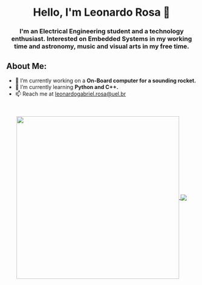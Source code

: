 
<h1 align="center">Hello, I'm Leonardo Rosa 👋</h1>
<h3 align="center">I'm an Electrical Engineering student and a technology enthusiast. Interested on Embedded Systems in my working time and astronomy, music and visual arts in my free time.</h3>

## **About Me:**

- 🔭 I’m currently working on a **On-Board computer for a sounding rocket.**
- 🌱 I’m currently learning **Python and C++.**
- 📫 Reach me at leonardogabriel.rosa@uel.br

 <br />
 <p align="center">
  <a href="https://github.com/leogrosa">
   <img width="430" align="center" src="https://github-readme-stats.vercel.app/api?username=leogrosa&show_icons=true&theme=radical&count_private=true">
  </a>
  <a href="https://github.com/leogrosa/github-readme-stats">
    <img align="center" src="https://github-readme-stats.anuraghazra1.vercel.app/api/top-langs/?username=leogrosa&layout=compact&theme=radical&langs_count=6" />
  </a>
 </p>
</details>

